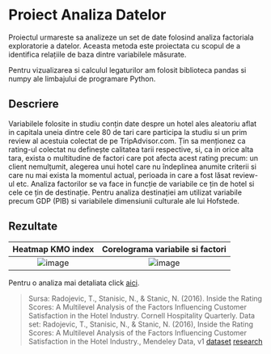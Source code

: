 # Proiect Analiza Datelor

Proiectul urmareste sa analizeze un set de date folosind analiza factoriala exploratorie a datelor. Aceasta metoda este proiectata cu scopul de a identifica relațiile de baza dintre variabilele măsurate. 

Pentru vizualizarea si calculul legaturilor am folosit biblioteca pandas si numpy ale limbajului de programare Python.


## Descriere
Variabilele folosite in studiu conțin date despre un hotel ales aleatoriu aflat in capitala uneia dintre cele 80 de tari care participa la studiu si un prim review al acestuia colectat de pe TripAdvisor.com. Țin sa menționez ca rating-ul colectat nu definește calitatea tarii respective, si, ca in orice alta tara, exista o multitudine de factori care pot afecta acest rating precum: un client nemulțumit, alegerea unui hotel care nu îndeplinea anumite criterii si care nu mai exista la momentul actual, perioada in care a fost lăsat review-ul etc. 
Analiza factorilor se va face in funcție de variabile ce țin de hotel si cele ce țin de destinație. Pentru analiza destinației am utilizat variabile precum GDP (PIB) si variabilele dimensiunii culturale ale lui Hofstede.

## Rezultate

Heatmap KMO index |  Corelograma variabile si factori
:-------------------------:|:-------------------------:
![image](https://user-images.githubusercontent.com/76962878/190694547-44afdad8-0a1f-42f6-893b-119e24dd443e.png)  | ![image](https://user-images.githubusercontent.com/76962878/190698093-11637218-6c89-4a89-a576-9ee1a3527f3b.png)

Pentru o analiza mai detaliata click [aici](Proiect/Analiza.md).




> Sursa: Radojevic, T., Stanisic, N., & Stanic, N. (2016). Inside the Rating Scores: A Multilevel Analysis of the Factors Influencing Customer Satisfaction in the Hotel Industry. Cornell Hospitality Quarterly. 
Data set: Radojevic, T., Stanisic, N., & Stanic, N. (2016), Inside the Rating Scores: A Multilevel Analysis of the Factors Influencing Customer Satisfaction in the Hotel Industry., Mendeley Data, v1 
[dataset](http://dx.doi.org/10.17632/kwsrxshf9x.1) [research](https://www.researchgate.net/publication/312164283_Inside_the_Rating_Scores_A_Multilevel_Analysis_of_the_Factors_Influencing_Customer_Satisfaction_in_the_Hotel_Industry)
